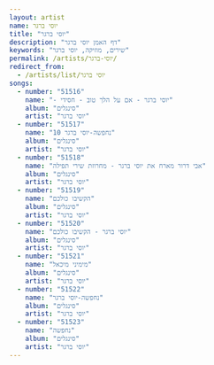 ```yaml
---
layout: artist
name: יוסי ברגר
title: "יוסי ברגר"
description: "דף האמן יוסי ברגר"
keywords: "שירים, מוזיקה, יוסי ברגר"
permalink: /artists/יוסי-ברגר/
redirect_from:
  - /artists/list/יוסי ברגר
songs:
  - number: "51516"
    name: "- יוסי ברגר - אם על הלך טוב - חסידי"
    album: "סינגלים"
    artist: "יוסי ברגר"
  - number: "51517"
    name: "10 נחפשה-יוסי ברגר"
    album: "סינגלים"
    artist: "יוסי ברגר"
  - number: "51518"
    name: "אבי דרור מארח את יוסי ברגר - מחרוזת שירי תפילה"
    album: "סינגלים"
    artist: "יוסי ברגר"
  - number: "51519"
    name: "הקשיבו כולכם"
    album: "סינגלים"
    artist: "יוסי ברגר"
  - number: "51520"
    name: "יוסי ברגר - הקשיבו כולכם"
    album: "סינגלים"
    artist: "יוסי ברגר"
  - number: "51521"
    name: "מימיני מיכאל"
    album: "סינגלים"
    artist: "יוסי ברגר"
  - number: "51522"
    name: "נחפשה-יוסי ברגר"
    album: "סינגלים"
    artist: "יוסי ברגר"
  - number: "51523"
    name: "נחפשה"
    album: "סינגלים"
    artist: "יוסי ברגר"
---
```

